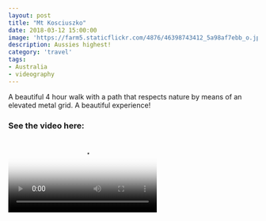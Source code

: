 ```yaml
---
layout: post
title: "Mt Kosciuszko"
date: 2018-03-12 15:00:00
image: 'https://farm5.staticflickr.com/4876/46398743412_5a98af7ebb_o.jpg'
description: Aussies highest!
category: 'travel'
tags:
- Australia
- videography
---
```


A beautiful 4 hour walk with a path that respects nature by means of an elevated metal grid. A beautiful experience!

### See the video here:

<div class="embed-bg">
  <div class="video-embed">
    <script src="{{ "/assets/js/plyr.polyfilled.min.js" | prepend: site.baseurl }}"></script>
    <video id="player" controls playsineline poster="https://farm5.staticflickr.com/4876/46398743412_18e6c96149_z.jpg">
  <source src="https://www.flickr.com/photos/162779846@N06/46398743412/play/hd/18e6c96149/" type="video/mp4" size="1080">:
  <source src="https://www.flickr.com/photos/162779846@N06/46398743412/play/site/18e6c96149/" type="video/mp4" size="360">:
  <!-- Fallback for browsers that don't support the <video> element -->
  HTML5 Video not available in your browser
  </video>
  <script>const player = new Plyr('#player', {controls: ['play-large', 'play', 'progress', 'settings', 'fullscreen'], settings: ['quality'], keyboard: { focused: true, global: true}}); window.player = player;</script>
  </div>
</div>
